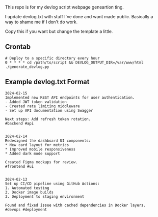 This repo is for my devlog script webpage geneartion ting.

I update devlog.txt with stuff I've done and want made public. Basically a way
to shame me if I don't do work.

Copy this if you want but change the template a little.

## Crontab

```
# Deploy to a specific directory every hour
0 * * * * cd /path/to/script && DEVLOG_OUTPUT_DIR=/var/www/html ./generate_devlog.py
```


## Example devlog.txt Format

```text
2024-02-15
Implemented new REST API endpoints for user authentication.
- Added JWT token validation
- Created rate limiting middleware
- Set up API documentation using Swagger

Next steps: Add refresh token rotation.
#backend #api


2024-02-14
Redesigned the dashboard UI components:
* New card layout for metrics
* Improved mobile responsiveness
* Added dark mode support

Created Figma mockups for review.
#frontend #ui


2024-02-13
Set up CI/CD pipeline using GitHub Actions:
1. Automated testing
2. Docker image builds
3. Deployment to staging environment

Found and fixed issue with cached dependencies in Docker layers.
#devops #deployment
```
